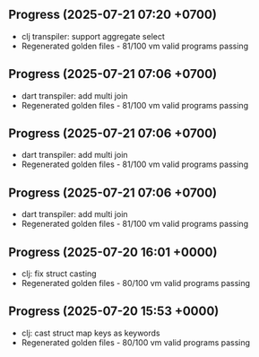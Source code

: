 ## Progress (2025-07-21 07:20 +0700)
- clj transpiler: support aggregate select
- Regenerated golden files - 81/100 vm valid programs passing

## Progress (2025-07-21 07:06 +0700)
- dart transpiler: add multi join
- Regenerated golden files - 81/100 vm valid programs passing

## Progress (2025-07-21 07:06 +0700)
- dart transpiler: add multi join
- Regenerated golden files - 81/100 vm valid programs passing

## Progress (2025-07-21 07:06 +0700)
- dart transpiler: add multi join
- Regenerated golden files - 81/100 vm valid programs passing

## Progress (2025-07-20 16:01 +0000)
- clj: fix struct casting
- Regenerated golden files - 80/100 vm valid programs passing

## Progress (2025-07-20 15:53 +0000)
- clj: cast struct map keys as keywords
- Regenerated golden files - 80/100 vm valid programs passing

